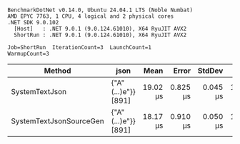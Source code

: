 ```

BenchmarkDotNet v0.14.0, Ubuntu 24.04.1 LTS (Noble Numbat)
AMD EPYC 7763, 1 CPU, 4 logical and 2 physical cores
.NET SDK 9.0.102
  [Host]   : .NET 9.0.1 (9.0.124.61010), X64 RyuJIT AVX2
  ShortRun : .NET 9.0.1 (9.0.124.61010), X64 RyuJIT AVX2

Job=ShortRun  IterationCount=3  LaunchCount=1  
WarmupCount=3  

```
| Method                  | json                | Mean     | Error    | StdDev   | Min      | Max      | Gen0   | Allocated |
|------------------------ |-------------------- |---------:|---------:|---------:|---------:|---------:|-------:|----------:|
| SystemTextJson          | {&quot;A&quot;(...)e&quot;}} [891] | 19.02 μs | 0.825 μs | 0.045 μs | 18.99 μs | 19.07 μs | 0.1831 |   3.22 KB |
| SystemTextJsonSourceGen | {&quot;A&quot;(...)e&quot;}} [891] | 18.17 μs | 0.910 μs | 0.050 μs | 18.11 μs | 18.20 μs | 0.1831 |   3.22 KB |
